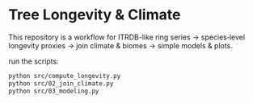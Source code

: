 # Tree Longevity & Climate 

This repository is a workflow for
ITRDB-like ring series → species‑level longevity proxies → join climate & biomes → simple models & plots.


 run the scripts:
```bash
python src/compute_longevity.py
python src/02_join_climate.py
python src/03_modeling.py
```
